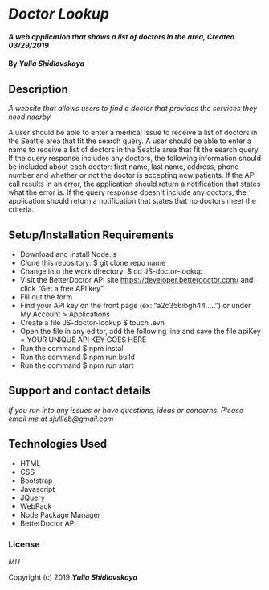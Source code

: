 # _Doctor Lookup_

#### _A web application that shows a list of doctors in the area, Created 03/29/2019_

#### By _**Yulia Shidlovskaya**_

## Description

_A website that allows users to find a doctor that provides the services they need nearby._

A user should be able to enter a medical issue to receive a list of doctors in the Seattle area that fit the search query.
A user should be able to enter a name to receive a list of doctors in the Seattle area that fit the search query.
If the query response includes any doctors, the following information should be included about each doctor: first name, last name, address, phone number and whether or not the doctor is accepting new patients.
If the API call results in an error, the application should return a notification that states what the error is.
If the query response doesn't include any doctors, the application should return a notification that states that no doctors meet the criteria.

## Setup/Installation Requirements

* Download and install Node.js
* Clone this repository: $ git clone repo name
* Change into the work directory: $ cd JS-doctor-lookup
* Visit the BetterDoctor API site https://developer.betterdoctor.com/ and click “Get a free API key”
* Fill out the form
* Find your API key on the front page (ex: “a2c356ibgh44…..”) or under My Account > Applications
* Create a file JS-doctor-lookup $ touch .evn
* Open the file in any editor, add the following line and save the file
       apiKey = YOUR UNIQUE API KEY GOES HERE
* Run the command $ npm install
* Run the command $ npm run build
* Run the command $ npm run start

## Support and contact details

_If you run into any issues or have questions, ideas or concerns. Please email me at sjullieb@gmail.com_

## Technologies Used

* HTML
* CSS
* Bootstrap
* Javascript
* JQuery
* WebPack
* Node Package Manager
* BetterDoctor API

### License

*MIT*

Copyright (c) 2019 **_Yulia Shidlovskaya_**
